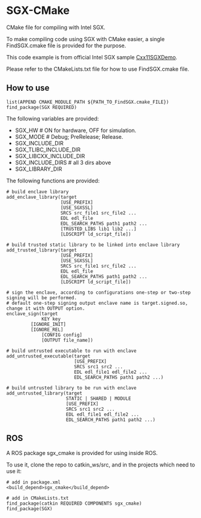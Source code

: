 # SGX-CMake

CMake file for compiling with Intel SGX.

To make compiling code using SGX with CMake easier, a single FindSGX.cmake file is provided for the purpose.

This code example is from official Intel SGX sample [Cxx11SGXDemo](https://github.com/01org/linux-sgx/tree/master/SampleCode/Cxx11SGXDemo).

Please refer to the CMakeLists.txt file for how to use FindSGX.cmake file.

## How to use

```
list(APPEND CMAKE_MODULE_PATH ${PATH_TO_FindSGX.cmake_FILE})
find_package(SGX REQUIRED)
```

The following variables are provided:
- SGX_HW # ON for hardware, OFF for simulation.
- SGX_MODE # Debug; PreRelease; Release.
- SGX_INCLUDE_DIR
- SGX_TLIBC_INCLUDE_DIR
- SGX_LIBCXX_INCLUDE_DIR
- SGX_INCLUDE_DIRS # all 3 dirs above
- SGX_LIBRARY_DIR

The following functions are provided:
```
# build enclave library
add_enclave_library(target
                    [USE_PREFIX]
                    [USE_SGXSSL]
                    SRCS src_file1 src_file2 ...
                    EDL edl_file
                    EDL_SEARCH_PATHS path1 path2 ...
                    [TRUSTED_LIBS lib1 lib2 ...]
                    [LDSCRIPT ld_script_file])

# build trusted static library to be linked into enclave library
add_trusted_library(target
                    [USE_PREFIX]
                    [USE_SGXSSL]
                    SRCS src_file1 src_file2 ...
                    EDL edl_file
                    EDL_SEARCH_PATHS path1 path2 ...
                    [LDSCRIPT ld_script_file])

# sign the enclave, according to configurations one-step or two-step signing will be performed.
# default one-step signing output enclave name is target.signed.so, change it with OUTPUT option.
enclave_sign(target
             KEY key
	     [IGNORE_INIT]
	     [IGNORE_REL]
             [CONFIG config]
             [OUTPUT file_name])

# build untrusted executable to run with enclave
add_untrusted_executable(target
                         [USE_PREFIX]
                         SRCS src1 src2 ...
                         EDL edl_file1 edl_file2 ...
                         EDL_SEARCH_PATHS path1 path2 ...)

# build untrusted library to be run with enclave
add_untrusted_library(target
                      STATIC | SHARED | MODULE
                      [USE_PREFIX]
                      SRCS src1 src2 ...
                      EDL edl_file1 edl_file2 ...
                      EDL_SEARCH_PATHS path1 path2 ...)
```

## ROS

A ROS package sgx_cmake is provided for using inside ROS.

To use it, clone the repo to catkin_ws/src, and in the projects which need to use it:
```
# add in package.xml
<build_depend>sgx_cmake</build_depend>

# add in CMakeLists.txt
find_package(catkin REQUIRED COMPONENTS sgx_cmake)
find_package(SGX)
```
